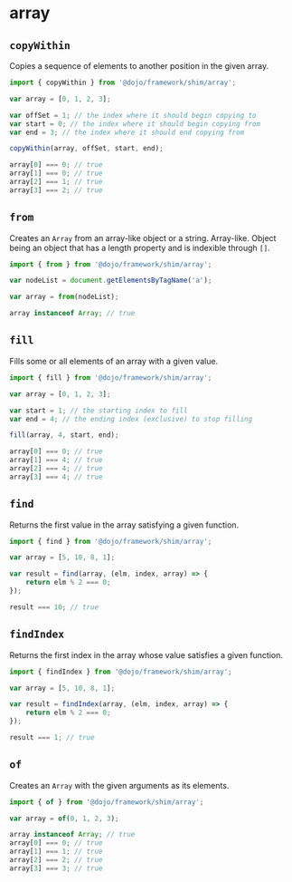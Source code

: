 # array

## `copyWithin`

Copies a sequence of elements to another position in the given array.

```ts
import { copyWithin } from '@dojo/framework/shim/array';

var array = [0, 1, 2, 3];

var offSet = 1; // the index where it should begin copying to
var start = 0; // the index where it should begin copying from
var end = 3; // the index where it should end copying from

copyWithin(array, offSet, start, end);

array[0] === 0; // true
array[1] === 0; // true
array[2] === 1; // true
array[3] === 2; // true
```

## `from`

Creates an `Array` from an array-like object or a string. Array-like. Object being an object that has a length property and is indexible through `[]`.

```ts
import { from } from '@dojo/framework/shim/array';

var nodeList = document.getElementsByTagName('a');

var array = from(nodeList);

array instanceof Array; // true
```

## `fill`

Fills some or all elements of an array with a given value.

```ts
import { fill } from '@dojo/framework/shim/array';

var array = [0, 1, 2, 3];

var start = 1; // the starting index to fill
var end = 4; // the ending index (exclusive) to stop filling

fill(array, 4, start, end);

array[0] === 0; // true
array[1] === 4; // true
array[2] === 4; // true
array[3] === 4; // true
```

## `find`

Returns the first value in the array satisfying a given function.

```ts
import { find } from '@dojo/framework/shim/array';

var array = [5, 10, 8, 1];

var result = find(array, (elm, index, array) => {
	return elm % 2 === 0;
});

result === 10; // true
```

## `findIndex`

Returns the first index in the array whose value satisfies a given function.

```ts
import { findIndex } from '@dojo/framework/shim/array';

var array = [5, 10, 8, 1];

var result = findIndex(array, (elm, index, array) => {
	return elm % 2 === 0;
});

result === 1; // true
```

## `of`

Creates an `Array` with the given arguments as its elements.

```ts
import { of } from '@dojo/framework/shim/array';

var array = of(0, 1, 2, 3);

array instanceof Array; // true
array[0] === 0; // true
array[1] === 1; // true
array[2] === 2; // true
array[3] === 3; // true
```
